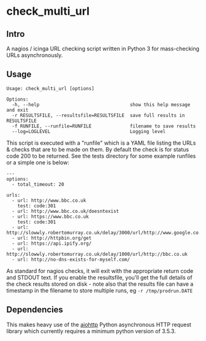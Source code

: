 # check_multi_url

## Intro

A nagios / icinga URL checking script written in Python 3 for mass-checking URLs asynchronously.

## Usage

	Usage: check_multi_url [options]

	Options:
	  -h, --help                                 show this help message and exit
	  -r RESULTSFILE, --resultsfile=RESULTSFILE  save full results in RESULTSFILE
	  -f RUNFILE, --runfile=RUNFILE              filename to save results
	  --log=LOGLEVEL                             Logging level

This script is executed with a "runfile" which is a YAML file listing the URLs & checks that are to be made on them. By default the check is for status code 200 to be returned. See the tests directory for some example runfiles or a simple one is below:

	---
	options:
	  - total_timeout: 20

	urls:
	  - url: http://www.bbc.co.uk
		test: code:301
	  - url: http://www.bbc.co.uk/doesntexist
	  - url: https://www.bbc.co.uk
		test: code:301
	  - url: http://slowwly.robertomurray.co.uk/delay/3000/url/http://www.google.co.uk
	  - url: http://httpbin.org/get
	  - url: https://api.ipify.org/
	  - url: http://slowwly.robertomurray.co.uk/delay/1000/url/http://bbc.co.uk
	  - url: http://no-dns-exists-for-myself.com/

As standard for nagios checks, it will exit with the appropriate return code and STDOUT text. If you enable the resultsfile, you'll get the full details of the check results stored on disk - note also that the results file can have a timestamp in the filename to store multiple runs, eg ```-r /tmp/prodrun.DATE```

## Dependencies

This makes heavy use of the [aiohttp](https://aiohttp.readthedocs.io/en/stable/) Python asynchronous HTTP request library which currently requires a minimum python version of 3.5.3.
